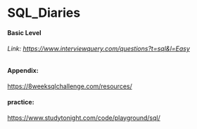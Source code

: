 # SQL_Diaries
#### Basic Level
###### Link: https://www.interviewquery.com/questions?t=sql&l=Easy
#### Appendix:
https://8weeksqlchallenge.com/resources/
#### practice:
https://www.studytonight.com/code/playground/sql/
